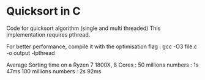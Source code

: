 # Quicksort in C
Code for quicksort algorithm (single and multi threaded)
This implementation requires pthread.

For better performance, compile it with the optimisation flag :
gcc -O3 file.c -o output -lpthread

Average Sorting time on a Ryzen 7 1800X, 8 Cores :
50 millions numbers   : 1s 47ms
100 millions numbers  : 2s 92ms
